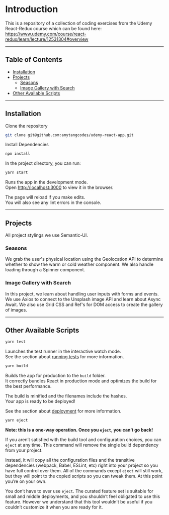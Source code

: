 # Introduction

This is a repository of a collection of coding exercises from the Udemy React-Redux course which can be found here:
https://www.udemy.com/course/react-redux/learn/lecture/12531304#overview

---

## Table of Contents

- [Installation](#installation)
- [Projects](#projects)
  - [Seasons](#seasons)
  - [Image Gallery with Search](#image-gallery-with-search)
- [Other Available Scripts](#other)

---

## Installation

Clone the repository

```bash
git clone git@github.com:amytangcodes/udemy-react-app.git
```

Install Dependencies

```bash
npm install
```

In the project directory, you can run:

```bash
yarn start
```

Runs the app in the development mode.<br />
Open [http://localhost:3000](http://localhost:3000) to view it in the browser.

The page will reload if you make edits.<br />
You will also see any lint errors in the console.

---

## Projects

All project stylings we use Semantic-UI.

### Seasons

We grab the user's physical location using the Geolocation API to determine whether to show the warm or cold weather component. We also handle loading through a Spinner component.

### Image Gallery with Search

In this project, we learn about handling user inputs with forms and events. We use Axios to connect to the Unsplash image API and learn about Async Await. We also use Grid CSS and Ref's for DOM access to create the gallery of images.

---

## Other Available Scripts

```bash
yarn test
```

Launches the test runner in the interactive watch mode.<br />
See the section about [running tests](https://facebook.github.io/create-react-app/docs/running-tests) for more information.

```bash
yarn build
```

Builds the app for production to the `build` folder.<br />
It correctly bundles React in production mode and optimizes the build for the best performance.

The build is minified and the filenames include the hashes.<br />
Your app is ready to be deployed!

See the section about [deployment](https://facebook.github.io/create-react-app/docs/deployment) for more information.

```bash
yarn eject
```

**Note: this is a one-way operation. Once you `eject`, you can’t go back!**

If you aren’t satisfied with the build tool and configuration choices, you can `eject` at any time. This command will remove the single build dependency from your project.

Instead, it will copy all the configuration files and the transitive dependencies (webpack, Babel, ESLint, etc) right into your project so you have full control over them. All of the commands except `eject` will still work, but they will point to the copied scripts so you can tweak them. At this point you’re on your own.

You don’t have to ever use `eject`. The curated feature set is suitable for small and middle deployments, and you shouldn’t feel obligated to use this feature. However we understand that this tool wouldn’t be useful if you couldn’t customize it when you are ready for it.
